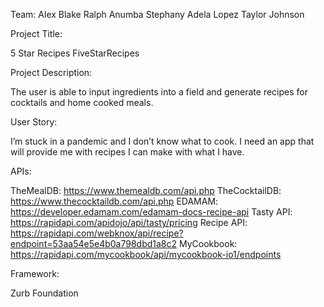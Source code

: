 Team:
Alex Blake 
Ralph Anumba 
Stephany Adela Lopez 
Taylor Johnson

Project Title: 

5 Star Recipes 
FiveStarRecipes

Project Description: 

The user is able to input ingredients into a field and generate recipes for cocktails and home cooked meals. 

User Story: 

I’m stuck in a pandemic and I don’t know what to cook. I need an app that will provide me with recipes I can make with what I have. 

APIs: 

TheMealDB: https://www.themealdb.com/api.php
TheCocktailDB: https://www.thecocktaildb.com/api.php
EDAMAM: https://developer.edamam.com/edamam-docs-recipe-api
Tasty API: https://rapidapi.com/apidojo/api/tasty/pricing
Recipe API: https://rapidapi.com/webknox/api/recipe?endpoint=53aa54e5e4b0a798dbd1a8c2
MyCookbook: https://rapidapi.com/mycookbook/api/mycookbook-io1/endpoints



Framework:

Zurb Foundation
